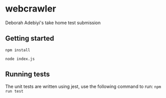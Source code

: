 # webcrawler

Deborah Adebiyi's take home test submission

## Getting started

`npm install`

`node index.js`

## Running tests

The unit tests are written using jest, use the following command to run:
`npm run test`
